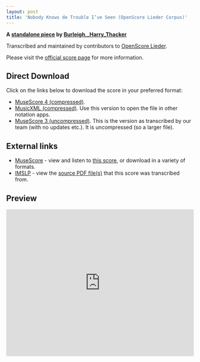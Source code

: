 ```yaml
---
layout: post
title: 'Nobody Knows de Trouble I’ve Seen (OpenScore Lieder Corpus)'
---
```


__A [standalone piece](https://fourscoreandmore.org/OpenScore/Burleigh%2C_Harry_Thacker/_/) by [Burleigh,_Harry_Thacker](https://fourscoreandmore.org/OpenScore/Burleigh%2C_Harry_Thacker)__

Transcribed and maintained by contributors to [OpenScore Lieder].

Please visit the [official score page] for more information.

[official score page]: https://musescore.com/openscore-lieder-corpus/scores/6753259
[OpenScore Lieder]: https://musescore.com/openscore-lieder-corpus

## Direct Download

Click on the links below to download the score in your preferred format:
- [MuseScore 4 (compressed)](https://fourscoreandmore.org/OpenScore/Burleigh%2C_Harry_Thacker/_/Nobody_Knows_de_Trouble_I%E2%80%99ve_Seen.mscz).
- [MusicXML (compressed)](https://fourscoreandmore.org/OpenScore/Burleigh%2C_Harry_Thacker/_/Nobody_Knows_de_Trouble_I%E2%80%99ve_Seen.mxl). Use this version to open the file in other notation apps.
- [MuseScore 3 (uncompressed)](https://raw.githubusercontent.com/OpenScore/Lieder/refs/heads/main/scores/Burleigh%2C_Harry_Thacker/_/Nobody_Knows_de_Trouble_I%E2%80%99ve_Seen/lc6753259.mscx). This is the version as transcribed by our team (with no updates etc.). It is uncompressed (so a larger file).

## External links

- [MuseScore] - view and listen to [this score][MuseScore], or download in a variety of formats.
- [IMSLP] - view the [source PDF file(s)][IMSLP] that this score was transcribed from.

[MuseScore]: https://musescore.com/score/6753259
[IMSLP]: https://imslp.org/wiki/Special:ReverseLookup/257340

## Preview

<iframe width="100%" height="394" src="https://musescore.com/openscore-lieder-corpus/scores/6753259/embed" frameborder="0" allowfullscreen allow="autoplay; fullscreen"></iframe>
